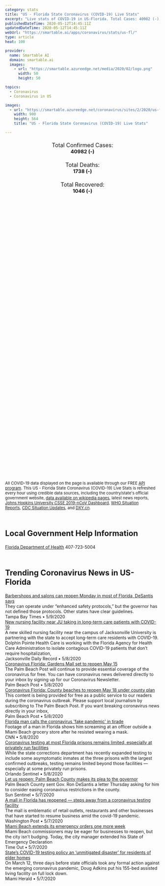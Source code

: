 ```yaml
---
category: stats
title: "US - Florida State Coronavirus (COVID-19) Live Stats"
excerpt: "Live stats of COVID-19 in US-Florida. Total Cases: 40982 (-), Deaths: 1738 (-), Recoveries: 1046(-)."
publishedDateTime: 2020-05-12T14:45:11Z
updatedDateTime: 2020-05-12T14:45:11Z
webUrl: "https://smartable.ai/apps/coronavirus/stats/us-fl/"
type: article
heat: 100

provider:
  name: Smartable AI
  domain: smartable.ai
  images:
    - url: "https://smartable.azureedge.net/media/2020/02/logo.png"
      width: 50
      height: 50

topics:
  - Coronavirus
  - Coronavirus in US

images:
  - url: "https://smartable.azureedge.net/coronavirus/sites/2/2020/us-fl.jpg"
    width: 900
    height: 564
    title: "US - Florida State Coronavirus (COVID-19) Live Stats"

---
```

<div class="total-stats" style="text-align: center;">
    <h3>
	    <div style="font-size: 18px; font-weight: 400;">Total Confirmed Cases:</div>
	    40982 (-)
    </h3>
    <h3>
	    <div style="font-size: 18px; font-weight: 400;">Total Deaths:</div>
	    1738 (-)
    </h3>
    <h3>
	    <div style="font-size: 18px; font-weight: 400;">Total Recovered:</div>
	    1046 (-)
    </h3>
</div>

<script type="text/javascript" src="https://www.gstatic.com/charts/loader.js"></script>

<div id="time_series_chart" style="width: 100%; height: 400px;"></div>
<script type="text/javascript">
  google.charts.load('current', {'packages':['corechart']});
  google.charts.setOnLoadCallback(drawChart);
  function drawChart() {
    var data = google.visualization.arrayToDataTable([
      ['Date', 'Total Cases', 'Total Deaths', 'Total Recovered'],
      ['1/22/2020', 0, 0, 0],['1/23/2020', 0, 0, 0],['1/24/2020', 0, 0, 0],['1/25/2020', 0, 0, 0],['1/26/2020', 0, 0, 0],['1/27/2020', 0, 0, 0],['1/28/2020', 0, 0, 0],['1/29/2020', 0, 0, 0],['1/30/2020', 0, 0, 0],['1/31/2020', 0, 0, 0],['2/1/2020', 0, 0, 0],['2/2/2020', 0, 0, 0],['2/3/2020', 0, 0, 0],['2/4/2020', 0, 0, 0],['2/5/2020', 0, 0, 0],['2/6/2020', 0, 0, 0],['2/7/2020', 0, 0, 0],['2/8/2020', 0, 0, 0],['2/9/2020', 0, 0, 0],['2/10/2020', 0, 0, 0],['2/11/2020', 0, 0, 0],['2/12/2020', 0, 0, 0],['2/13/2020', 0, 0, 0],['2/14/2020', 0, 0, 0],['2/15/2020', 0, 0, 0],['2/16/2020', 0, 0, 0],['2/17/2020', 0, 0, 0],['2/18/2020', 0, 0, 0],['2/19/2020', 0, 0, 0],['2/20/2020', 0, 0, 0],['2/21/2020', 0, 0, 0],['2/22/2020', 0, 0, 0],['2/23/2020', 0, 0, 0],['2/24/2020', 0, 0, 0],['2/25/2020', 0, 0, 0],['2/26/2020', 0, 0, 0],['2/27/2020', 0, 0, 0],['2/28/2020', 0, 0, 0],['2/29/2020', 0, 0, 0],['3/1/2020', 0, 0, 0],['3/2/2020', 1, 0, 0],['3/3/2020', 2, 0, 0],['3/4/2020', 2, 0, 0],['3/5/2020', 3, 0, 0],['3/6/2020', 3, 0, 0],['3/7/2020', 7, 0, 0],['3/8/2020', 10, 2, 0],['3/9/2020', 13, 2, 0],['3/10/2020', 15, 2, 0],['3/11/2020', 24, 2, 0],['3/12/2020', 50, 2, 0],['3/13/2020', 76, 3, 0],['3/14/2020', 78, 4, 0],['3/15/2020', 149, 5, 0],['3/16/2020', 162, 5, 0],['3/17/2020', 217, 7, 0],['3/18/2020', 328, 8, 0],['3/19/2020', 533, 9, 0],['3/20/2020', 664, 11, 0],['3/21/2020', 764, 13, 0],['3/22/2020', 1007, 13, 0],['3/23/2020', 1227, 18, 0],['3/24/2020', 1467, 23, 0],['3/25/2020', 1978, 23, 0],['3/26/2020', 2484, 29, 0],['3/27/2020', 3198, 46, 0],['3/28/2020', 4038, 56, 0],['3/29/2020', 4950, 60, 0],['3/30/2020', 5704, 71, 0],['3/31/2020', 6741, 85, 0],['4/1/2020', 7773, 101, 0],['4/2/2020', 9008, 144, 0],['4/3/2020', 10268, 170, 0],['4/4/2020', 11545, 195, 0],['4/5/2020', 12350, 221, 0],['4/6/2020', 13629, 254, 0],['4/7/2020', 14747, 296, 0],['4/8/2020', 15698, 323, 0],['4/9/2020', 16826, 371, 0],['4/10/2020', 17968, 419, 0],['4/11/2020', 18986, 446, 0],['4/12/2020', 19863, 461, 0],['4/13/2020', 21019, 499, 0],['4/14/2020', 21628, 571, 163],['4/15/2020', 22511, 596, 174],['4/16/2020', 23340, 668, 174],['4/17/2020', 24759, 726, 174],['4/18/2020', 25492, 748, 174],['4/19/2020', 26314, 774, 174],['4/20/2020', 27058, 823, 174],['4/21/2020', 27869, 867, 174],['4/22/2020', 28586, 927, 174],['4/23/2020', 29642, 987, 174],['4/24/2020', 30543, 1046, 174],['4/25/2020', 30840, 1055, 686],['4/26/2020', 31532, 1075, 686],['4/27/2020', 32139, 1088, 686],['4/28/2020', 32846, 1171, 686],['4/29/2020', 33193, 1218, 686],['4/30/2020', 33690, 1268, 686],['5/1/2020', 34562, 1309, 686],['5/2/2020', 35463, 1364, 686],['5/3/2020', 36078, 1379, 686],['5/4/2020', 36898, 1399, 686],['5/5/2020', 37439, 1471, 686],['5/6/2020', 38002, 1539, 686],['5/7/2020', 38828, 1600, 686],['5/8/2020', 39199, 1669, 686],['5/9/2020', 40001, 1716, 1046],['5/10/2020', 40596, 1722, 1046],['5/11/2020', 40982, 1738, 1046],['5/12/2020', 40982, 1738, 1046],
    ]);
    var options = {
      curveType: 'none',
      chartArea: {'width': '80%', 'height': '80%'},
      legend: { position: 'top' },
      lineWidth: 5,
      colors: ['#f60109', '#444444', '#81B71F']
    };
    var chart = new google.visualization.LineChart(document.getElementById('time_series_chart'));
    chart.draw(data, options);
  }
</script>

<div id="geo_chart" style="width: 100%; height: 500px;"></div>
<script type="text/javascript">
  google.charts.load('current', {
    'packages':['geochart'],
    'mapsApiKey': 'AIzaSyDk1HhVhLaveyKrUhhHZ5YwzIpEcbdal6U'
  });
  google.charts.setOnLoadCallback(drawRegionsMap);
  function drawRegionsMap() {
    var data = google.visualization.arrayToDataTable([
      ['LATITUDE', 'LONGITUDE', 'DESCRIPTION', 'Total Cases', 'Total Deaths'],
      [29.7938, -82.4944, "Alachua", 320, 5],[30.2752, -82.1603, "Baker", 25, 3],[30.2549, -85.9511, "Bay", 76, 3],[29.9474, -82.1129, "Bradford", 48, 2],[28.6928, -80.8468, "Brevard", 330, 9],[26.1901, -80.3659, "Broward", 5882, 258],[26.8946, -81.9098, "Charlotte", 337, 33],[28.8006, -82.3372, "Citrus", 106, 11],[30.0472, -81.7855, "Clay", 302, 21],[26.07, -81.4279, "Collier", 766, 28],[30.1855, -82.6026, "Columbia", 103, 2],[30.3165, -81.4118, "Duval", 1171, 29],[30.4158, -87.3028, "Escambia", 641, 18],[29.4198, -81.3235, "Flagler", 147, 4],[30.4992, -84.4582, "Gadsden", 130, 0],[26.8338, -81.0985, "Glades", 7, 1],[26.7325, -80.9518, "Hendry", 151, 6],[28.469, -82.5999, "Hernando", 101, 5],[27.5908, -81.5081, "Highlands", 99, 8],[27.9904, -82.3018, "Hillsborough", 1448, 38],[27.6378, -80.4855, "Indian River", 100, 8],[30.7943, -85.226, "Jackson", 97, 0],[29.1635, -81.5349, "Lake", 243, 14],[26.663, -81.9535, "Lee", 1285, 68],[30.4551, -84.2527, "Leon", 254, 6],[29.4479, -82.468, "Levy", 20, 0],[27.4799, -82.3452, "Manatee", 783, 74],[29.4494, -82.2211, "Marion", 211, 5],[27.2161, -80.24, "Martin", 261, 6],[25.5516, 80.6327, "Miami-Dade", 14167, 490],[25.2574, -80.3242, "Monroe", 92, 3],[30.5927, -81.8224, "Nassau", 61, 1],[30.5773, -86.6611, "Okaloosa", 169, 5],[28.4727, -81.4169, "Orange", 1512, 36],[28.3349, -81.3539, "Osceola", 573, 13],[26.6815, -80.1265, "Palm Beach", 3889, 238],[28.3232, -82.4319, "Pasco", 300, 9],[27.8764, -82.7779, "Pinellas", 876, 61],[27.8868, -81.8213, "Polk", 655, 33],[29.6502, -81.5998, "Putnam", 127, 4],[30.769, -86.9824, "Santa Rosa", 176, 9],[27.3328, -82.4616, "Sarasota", 430, 57],[28.7893, -81.276, "Seminole", 415, 11],[30.19, -81.3704, "St. Johns", 223, 4],[27.4096, -80.3538, "St. Lucie", 284, 25],[28.6335, -81.9986, "Sumter", 244, 14],[30.2956, -82.9847, "Suwannee", 146, 18],[29.028, -81.0755, "Volusia", 551, 29],[30.0282, -84.3936, "Wakulla", 29, 1],[30.9746, -86.3099, "Walton", 65, 2],[30.6332, -85.5874, "Washington", 12, 0],[30.7234, -85.9374, "Holmes", 10, 0],[30.5722, -85.1264, "Calhoun", 27, 0],[30.0638, -82.239, "Union", 7, 0],[30.1148, -85.1935, "Gulf", 1, 0],[30.4716, -83.413, "Madison", 61, 3],[27.5469, -81.8103, "Hardee", 36, 0],[27.2172, -80.7927, "Okeechobee", 28, 0],[29.652, -84.8881, "Franklin", 2, 0],[29.4498, -83.2819, "Dixie", 13, 0],[30.477, -83.7604, "Jefferson", 28, 2],[30.3317, -82.7562, "Hamilton", 19, 0],[27.2214, -81.8587, "DeSoto", 51, 5],[29.6795, -83.3837, "Taylor", 3, 0],[29.6092, -82.8146, "Gilchrist", 6, 0],[30.0511, -83.1768, "Lafayette", 3, 0],[30.3906, -84.9857, "Liberty", 198, 0],
    ]);
    var options = {
      backgroundColor: {fill:'transparent',stroke:'#FFF' ,strokeWidth:0 }, 
      displayMode: 'markers',
      region: 'US-FL', 
      resolution: 'metros',
      colorAxis: {colors: ['#F27D81', '#f60109']},
      sizeAxis: {minSize:3,  maxSize:12},
    };
    var chart = new google.visualization.GeoChart(document.getElementById('geo_chart'));
    chart.draw(data, options);
  };
</script>

<div id="geo_table"></div>
<script type="text/javascript">
  google.charts.load('current', {'packages':['table']});
  google.charts.setOnLoadCallback(drawTable);
  function drawTable() {
    var data = new google.visualization.DataTable();
    data.addColumn('string', 'Location');
    data.addColumn('number', 'Total Cases');
    data.addColumn('number', 'New Cases');
    data.addColumn('number', 'Active Cases');
    data.addColumn('number', 'Total Deaths');
    data.addColumn('number', 'New Deaths');
    data.addColumn('number', 'Total Recovered');
    data.addRows([
      [{v:"Alachua", f:"Alachua"}, 320, 0, 315, 5, 0, 0],[{v:"Baker", f:"Baker"}, 25, 0, 22, 3, 0, 0],[{v:"Bay", f:"Bay"}, 76, 0, 73, 3, 0, 0],[{v:"Bradford", f:"Bradford"}, 48, 0, 46, 2, 0, 0],[{v:"Brevard", f:"Brevard"}, 330, 0, 321, 9, 0, 0],[{v:"Broward", f:"Broward"}, 5882, 0, 5624, 258, 0, 0],[{v:"Charlotte", f:"Charlotte"}, 337, 0, 304, 33, 0, 0],[{v:"Citrus", f:"Citrus"}, 106, 0, 95, 11, 0, 0],[{v:"Clay", f:"Clay"}, 302, 0, 281, 21, 0, 0],[{v:"Collier", f:"Collier"}, 766, 0, 738, 28, 0, 0],[{v:"Columbia", f:"Columbia"}, 103, 0, 101, 2, 0, 0],[{v:"Duval", f:"Duval"}, 1171, 0, 1142, 29, 0, 0],[{v:"Escambia", f:"Escambia"}, 641, 0, 623, 18, 0, 0],[{v:"Flagler", f:"Flagler"}, 147, 0, 143, 4, 0, 0],[{v:"Gadsden", f:"Gadsden"}, 130, 0, 130, 0, 0, 0],[{v:"Glades", f:"Glades"}, 7, 0, 6, 1, 0, 0],[{v:"Hendry", f:"Hendry"}, 151, 0, 138, 6, 0, 7],[{v:"Hernando", f:"Hernando"}, 101, 0, 96, 5, 0, 0],[{v:"Highlands", f:"Highlands"}, 99, 0, 91, 8, 0, 0],[{v:"Hillsborough", f:"Hillsborough"}, 1448, 0, 1410, 38, 0, 0],[{v:"Indian River", f:"Indian River"}, 100, 0, 92, 8, 0, 0],[{v:"Jackson", f:"Jackson"}, 97, 0, 97, 0, 0, 0],[{v:"Lake", f:"Lake"}, 243, 0, 229, 14, 0, 0],[{v:"Lee", f:"Lee"}, 1285, 0, 1217, 68, 0, 0],[{v:"Leon", f:"Leon"}, 254, 0, 248, 6, 0, 0],[{v:"Levy", f:"Levy"}, 20, 0, 16, 0, 0, 4],[{v:"Manatee", f:"Manatee"}, 783, 0, 709, 74, 0, 0],[{v:"Marion", f:"Marion"}, 211, 0, 206, 5, 0, 0],[{v:"Martin", f:"Martin"}, 261, 0, 255, 6, 0, 0],[{v:"Miami-Dade", f:"Miami-Dade"}, 14167, 0, 13677, 490, 0, 0],[{v:"Monroe", f:"Monroe"}, 92, 0, 89, 3, 0, 0],[{v:"Nassau", f:"Nassau"}, 61, 0, 60, 1, 0, 0],[{v:"Okaloosa", f:"Okaloosa"}, 169, 0, 164, 5, 0, 0],[{v:"Orange", f:"Orange"}, 1512, 0, 1476, 36, 0, 0],[{v:"Osceola", f:"Osceola"}, 573, 0, 560, 13, 0, 0],[{v:"Palm Beach", f:"Palm Beach"}, 3889, 0, 3651, 238, 0, 0],[{v:"Pasco", f:"Pasco"}, 300, 0, 291, 9, 0, 0],[{v:"Pinellas", f:"Pinellas"}, 876, 0, 815, 61, 0, 0],[{v:"Polk", f:"Polk"}, 655, 0, 622, 33, 0, 0],[{v:"Putnam", f:"Putnam"}, 127, 0, 123, 4, 0, 0],[{v:"Santa Rosa", f:"Santa Rosa"}, 176, 0, 167, 9, 0, 0],[{v:"Sarasota", f:"Sarasota"}, 430, 0, 373, 57, 0, 0],[{v:"Seminole", f:"Seminole"}, 415, 0, 241, 11, 0, 163],[{v:"St. Johns", f:"St. Johns"}, 223, 0, 219, 4, 0, 0],[{v:"St. Lucie", f:"St. Lucie"}, 284, 0, 259, 25, 0, 0],[{v:"Sumter", f:"Sumter"}, 244, 0, 230, 14, 0, 0],[{v:"Suwannee", f:"Suwannee"}, 146, 0, 128, 18, 0, 0],[{v:"Volusia", f:"Volusia"}, 551, 0, 522, 29, 0, 0],[{v:"Wakulla", f:"Wakulla"}, 29, 0, 28, 1, 0, 0],[{v:"Walton", f:"Walton"}, 65, 0, 63, 2, 0, 0],[{v:"Washington", f:"Washington"}, 12, 0, 12, 0, 0, 0],[{v:"Holmes", f:"Holmes"}, 10, 0, 10, 0, 0, 0],[{v:"Calhoun", f:"Calhoun"}, 27, 0, 27, 0, 0, 0],[{v:"Union", f:"Union"}, 7, 0, 7, 0, 0, 0],[{v:"Gulf", f:"Gulf"}, 1, 0, 1, 0, 0, 0],[{v:"Madison", f:"Madison"}, 61, 0, 58, 3, 0, 0],[{v:"Hardee", f:"Hardee"}, 36, 0, 36, 0, 0, 0],[{v:"Okeechobee", f:"Okeechobee"}, 28, 0, 28, 0, 0, 0],[{v:"Franklin", f:"Franklin"}, 2, 0, 2, 0, 0, 0],[{v:"Dixie", f:"Dixie"}, 13, 0, 13, 0, 0, 0],[{v:"Jefferson", f:"Jefferson"}, 28, 0, 26, 2, 0, 0],[{v:"Hamilton", f:"Hamilton"}, 19, 0, 19, 0, 0, 0],[{v:"DeSoto", f:"DeSoto"}, 51, 0, 46, 5, 0, 0],[{v:"Taylor", f:"Taylor"}, 3, 0, 3, 0, 0, 0],[{v:"Gilchrist", f:"Gilchrist"}, 6, 0, 6, 0, 0, 0],[{v:"Lafayette", f:"Lafayette"}, 3, 0, 3, 0, 0, 0],[{v:"Liberty", f:"Liberty"}, 198, 0, 198, 0, 0, 0],
    ]);
    data.setProperty(0, 0, 'style', 'min-width:100px');
    var table = new google.visualization.Table(document.getElementById('geo_table'));
    table.draw(data, {allowHtml: true, sortColumn: 2, sortAscending: false, width: '660px', height: '100%'});
  }
</script>

<span style="font-size: 13px">All COVID-19 data displayed on the page is available through our FREE <a href="https://developer.smartable.ai">API program</a>. This US - Florida State Coronavirus (COVID-19) Live Stats is refreshed every hour using credible data sources, including the country/state's official government website, <a href="https://en.wikipedia.org/wiki/2019%E2%80%9320_coronavirus_pandemic" target="_blank">data available on wikipedia pages</a>, latest news reports, <a href="https://systems.jhu.edu/research/public-health/ncov/" target="_blank">Johns Hopkins University CSSE 2019-nCoV Dashboard</a>, <a href="https://www.who.int/emergencies/diseases/novel-coronavirus-2019/situation-reports" target="_blank">WHO Situation Reports</a>, <a href="https://www.cdc.gov/coronavirus/2019-ncov/index.html" target="_blank">CDC Situation Updates</a>, and <a href="https://ncov.dxy.cn/ncovh5/view/pneumonia" target="_blank">DXY.cn</a>.</span>

<h2 id="news" class="center" style="margin-top: 60px; font-size: 25px;">Local Government Help Information</h2>
<div class="info center">
<a href="http://www.floridahealth.gov/diseases-and-conditions/COVID-19/" target="_blank">Florida Department of Health</a> 407-723-5004
</div>
<h2 id="news" class="center" style="margin-top: 60px; font-size: 25px;">Trending Coronavirus News in US-Florida</h2>
<div class="row">
<div class="col-md-6 col-sm-12">
  <div class="content-card">
	<a href="https://www.cnn.com/us/live-news/us-coronavirus-update-05-08-20/h_beb73d006f4333247f560b87a92175fc"><div class="card-image" style="background-image: url(https://cdn.cnn.com/cnnnext/dam/assets/200213175739-03-coronavirus-0213-super-tease.jpg)"></div></a>
	<div class="content">
		<div class="card-title"><a href="https://www.cnn.com/us/live-news/us-coronavirus-update-05-08-20/h_beb73d006f4333247f560b87a92175fc">Barbershops and salons can reopen Monday in most of Florida, DeSantis says</a></div>
		<div class="card-excerpt">They can operate under “enhanced safety protocols,” but the governor has not defined those protocols. Other states have clear guidelines.</div>
		<div class="card-meta">
			<span class="card-provider">Tampa Bay Times</span> • <span class="card-date">5/9/2020</span>
		</div>
	</div>
  </div>
</div>
<div class="col-md-6 col-sm-12">
  <div class="content-card">
	<a href="https://www.cnn.com/us/live-news/us-coronavirus-update-05-08-20/h_c1e1dc774839f57d49718f5f0aa1cfe1"><div class="card-image" style="background-image: url(https://dynaimage.cdn.cnn.com/cnn/digital-images/w_900,h_601/6c47ecdf-6510-4cc4-802f-aba30a590622.jpg)"></div></a>
	<div class="content">
		<div class="card-title"><a href="https://www.cnn.com/us/live-news/us-coronavirus-update-05-08-20/h_c1e1dc774839f57d49718f5f0aa1cfe1">New nursing facility near JU taking in long-term care patients with COVID-19</a></div>
		<div class="card-excerpt">A new skilled nursing facility near the campus of Jacksonville University is partnering with the state to accept long-term care residents with COVID-19. Dolphin Pointe Health Care is working with the Florida Agency for Health Care Administration to isolate contagious COVID-19 patients that don’t require hospitalization,</div>
		<div class="card-meta">
			<span class="card-provider">Jacksonville Daily Record</span> • <span class="card-date">5/8/2020</span>
		</div>
	</div>
  </div>
</div>
<div class="col-md-6 col-sm-12">
  <div class="content-card">
	<a href="https://www.palmbeachpost.com/news/20200508/coronavirus-florida-gardens-mall-set-to-reopen-may-15"><div class="card-image" style="background-image: url(https://www.palmbeachpost.com/apps/pbcsi.dll/bilde?Site=LK&Date=20200508&Category=NEWS&ArtNo=200508175&Ref=AR)"></div></a>
	<div class="content">
		<div class="card-title"><a href="https://www.palmbeachpost.com/news/20200508/coronavirus-florida-gardens-mall-set-to-reopen-may-15">Coronavirus Florida: Gardens Mall set to reopen May 15</a></div>
		<div class="card-excerpt">The Palm Beach Post will continue to provide essential coverage of the coronavirus for free. You can have coronavirus news delivered directly to your inbox by signing up for our Coronavirus Newsletter.</div>
		<div class="card-meta">
			<span class="card-provider">Palm Beach Post</span> • <span class="card-date">5/8/2020</span>
		</div>
	</div>
  </div>
</div>
<div class="col-md-6 col-sm-12">
  <div class="content-card">
	<a href="https://www.cnn.com/us/live-news/us-coronavirus-update-05-08-20/h_a74afe094b96b31a0296c1322979bb8e"><div class="card-image" style="background-image: url(https://cdn.cnn.com/cnnnext/dam/assets/200213175739-03-coronavirus-0213-super-tease.jpg)"></div></a>
	<div class="content">
		<div class="card-title"><a href="https://www.cnn.com/us/live-news/us-coronavirus-update-05-08-20/h_a74afe094b96b31a0296c1322979bb8e">Coronavirus Florida: County beaches to reopen May 18 under county plan</a></div>
		<div class="card-excerpt">This content is being provided for free as a public service to our readers during the coronavirus outbreak. Please support local journalism by subscribing to The Palm Beach Post. If you want breaking coronavirus news directly in your inbox,</div>
		<div class="card-meta">
			<span class="card-provider">Palm Beach Post</span> • <span class="card-date">5/8/2020</span>
		</div>
	</div>
  </div>
</div>
<div class="col-md-6 col-sm-12">
  <div class="content-card">
	<a href="https://www.cnn.com/videos/us/2020/05/08/florida-man-grocery-store-tirade-miami-beach-mxp-vpx.hln"><div class="card-image" style="background-image: url(https://cdn.cnn.com/cnnnext/dam/assets/200508033357-florida-man-yells-fake-pandemic-super-tease.jpg)"></div></a>
	<div class="content">
		<div class="card-title"><a href="https://www.cnn.com/videos/us/2020/05/08/florida-man-grocery-store-tirade-miami-beach-mxp-vpx.hln">Florida man calls the coronavirus 'fake pandemic' in tirade</a></div>
		<div class="card-excerpt">Footage of a man in Florida shows him screaming at an officer outside a Miami Beach grocery store after he resisted wearing a mask.</div>
		<div class="card-meta">
			<span class="card-provider">CNN</span> • <span class="card-date">5/8/2020</span>
		</div>
	</div>
  </div>
</div>
<div class="col-md-6 col-sm-12">
  <div class="content-card">
	<a href="https://www.orlandosentinel.com/coronavirus/os-ne-coronavirus-third-state-inmate-dies-florida-corrections-20200416-baffem42szetpkevbgyg3yopze-story.html"><div class="card-image" style="background-image: url(https://www.orlandosentinel.com/resizer/8kjjWwq6vDvUAf0sAvPO7hlxruU=/1200x0/top/arc-anglerfish-arc2-prod-tronc.s3.amazonaws.com/public/GHXR5JBTTFAKHJ4ASOUGMO6SGM.JPG)"></div></a>
	<div class="content">
		<div class="card-title"><a href="https://www.orlandosentinel.com/coronavirus/os-ne-coronavirus-third-state-inmate-dies-florida-corrections-20200416-baffem42szetpkevbgyg3yopze-story.html">Coronavirus testing at most Florida prisons remains limited, especially at privately run facilities</a></div>
		<div class="card-excerpt">While the state corrections department has recently expanded testing to include some asymptomatic inmates at the three prisons with the largest confirmed outbreaks, testing remains limited beyond those facilities — especially at some privately run prisons.</div>
		<div class="card-meta">
			<span class="card-provider">Orlando Sentinel</span> • <span class="card-date">5/8/2020</span>
		</div>
	</div>
  </div>
</div>
<div class="col-md-6 col-sm-12">
  <div class="content-card">
	<a href="https://www.cnn.com/us/live-news/us-coronavirus-update-04-24-20/h_b44f4acb29e965d27f24f88f2faac123"><div class="card-image" style="background-image: url(https://cdn.cnn.com/cnnnext/dam/assets/200213175739-03-coronavirus-0213-super-tease.jpg)"></div></a>
	<div class="content">
		<div class="card-title"><a href="https://www.cnn.com/us/live-news/us-coronavirus-update-04-24-20/h_b44f4acb29e965d27f24f88f2faac123">Let us reopen: Palm Beach County makes its plea to the governor</a></div>
		<div class="card-excerpt">Palm Beach County sent Gov. Ron DeSantis a letter Thursday asking for him to consider easing coronavirus restrictions in the county.</div>
		<div class="card-meta">
			<span class="card-provider">Sun Sentinel</span> • <span class="card-date">5/7/2020</span>
		</div>
	</div>
  </div>
</div>
<div class="col-md-6 col-sm-12">
  <div class="content-card">
	<a href="https://www.washingtonpost.com/politics/a-mall-in-florida-has-reopened--steps-away-from-a-coronavirus-testing-facility/2020/05/07/595483e2-8fca-11ea-a9c0-73b93422d691_story.html"><div class="card-image" style="background-image: url(https://www.washingtonpost.com/resizer/kLtN8dhzjqTRQP38Nj_0HsSlL8A=/1440x0/smart/arc-anglerfish-washpost-prod-washpost.s3.amazonaws.com/public/XKMT4ZEQZUI6VKOAOO4TIIWWSE.jpg)"></div></a>
	<div class="content">
		<div class="card-title"><a href="https://www.washingtonpost.com/politics/a-mall-in-florida-has-reopened--steps-away-from-a-coronavirus-testing-facility/2020/05/07/595483e2-8fca-11ea-a9c0-73b93422d691_story.html">A mall in Florida has reopened — steps away from a coronavirus testing facility</a></div>
		<div class="card-excerpt">The mall is emblematic of retail outlets, restaurants and other businesses that have started to resume business amid the covid-19 pandemic.</div>
		<div class="card-meta">
			<span class="card-provider">Washington Post</span> • <span class="card-date">5/7/2020</span>
		</div>
	</div>
  </div>
</div>
<div class="col-md-6 col-sm-12">
  <div class="content-card">
	<a href="https://www.cnn.com/us/live-news/us-coronavirus-update-05-07-20/h_2eb36420707fc1ccc49f1f8e9f9e585c"><div class="card-image" style="background-image: url(https://cdn.cnn.com/cnnnext/dam/assets/200213175739-03-coronavirus-0213-super-tease.jpg)"></div></a>
	<div class="content">
		<div class="card-title"><a href="https://www.cnn.com/us/live-news/us-coronavirus-update-05-07-20/h_2eb36420707fc1ccc49f1f8e9f9e585c">Miami Beach extends its emergency orders one more week</a></div>
		<div class="card-excerpt">Miami Beach commissioners may be eager for businesses to reopen, but the city isn’t budging. Today, the city manager extended his State of Emergency Declaration</div>
		<div class="card-meta">
			<span class="card-provider">Time Out</span> • <span class="card-date">5/7/2020</span>
		</div>
	</div>
  </div>
</div>
<div class="col-md-6 col-sm-12">
  <div class="content-card">
	<a href="https://www.cnn.com/us/live-news/us-coronavirus-update-05-08-20/h_c1e1dc774839f57d49718f5f0aa1cfe1"><div class="card-image" style="background-image: url(https://cdn.cnn.com/cnnnext/dam/assets/200213175739-03-coronavirus-0213-super-tease.jpg)"></div></a>
	<div class="content">
		<div class="card-title"><a href="https://www.cnn.com/us/live-news/us-coronavirus-update-05-08-20/h_c1e1dc774839f57d49718f5f0aa1cfe1">State’s COVID-19 testing policy an ‘unmitigated disaster’ for residents of elder homes</a></div>
		<div class="card-excerpt">On March 12, three days before state officials took any formal action against the emerging coronavirus pandemic, Doug Adkins put his 155-bed assisted living facility on full lock down.</div>
		<div class="card-meta">
			<span class="card-provider">Miami Herald</span> • <span class="card-date">5/7/2020</span>
		</div>
	</div>
  </div>
</div>

</div>

